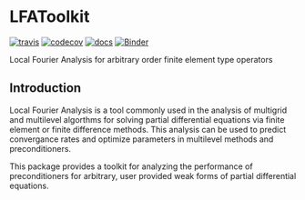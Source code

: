 # LFAToolkit

[![travis](https://travis-ci.com/jeremylt/LFAToolkit.jl.svg?branch=master)](https://travis-ci.com/github/jeremylt/LFAToolkit.jl)
[![codecov](https://codecov.io/gh/jeremylt/LFAToolkit.jl/branch/master/graph/badge.svg)](https://codecov.io/gh/jeremylt/LFAToolkit.jl)
[![docs](https://img.shields.io/badge/docs-dev-blue)](https://jeremylt.github.io/LFAToolkit.jl/dev/)
[![Binder](https://mybinder.org/badge_logo.svg)](https://mybinder.org/v2/gh/jeremylt/LFAToolkit.jl/master?filepath=examples%2Fjupyter)

Local Fourier Analysis for arbitrary order finite element type operators

## Introduction

Local Fourier Analysis is a tool commonly used in the analysis of multigrid and multilevel algorthms for solving partial differential equations via finite element or finite difference methods.
This analysis can be used to predict convergance rates and optimize parameters in multilevel methods and preconditioners.

This package provides a toolkit for analyzing the performance of preconditioners for arbitrary, user provided weak forms of partial differential equations.
